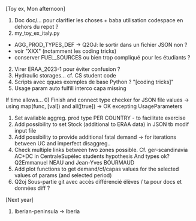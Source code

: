 [Toy ex, Mon afternoon]
1) Doc doc/... pour clarifier les choses + baba utilisation codespace en dehors du repot ?
1) my_toy_ex_italy.py
* AGG_PROD_TYPES_DEF -> Q2OJ: le sortir dans un fichier JSON non ?
* voir "XXX" (notamment les coding tricks)
* conserver FUEL_SOURCES ou bien trop compliqué pour les étudiants ?
2) Virer ERAA_2023-1 pour éviter confusion ?
3) Hydraulic storages... cf. CS student code
4) Scripts avec qques exemples de base Python ? "[coding tricks]"
5) Usage param auto fulfill interco capa missing


If time allows...
0) Finish and connect type checker for JSON file values -> using map(func, [val]) and all([true])
-> OK excepting UsageParameters
1) Set available aggreg. prod type PER COUNTRY - to facilitate exercise
2) Add possibility to set Stock (additional to ERAA data) in JSON tb modif input file
5) Add possibility to provide additional fatal demand -> for iterations between UC and imperfect disaggreg..
6) Check multiple links between two zones possible. Cf. ger-scandinavia AC+DC in CentraleSupélec students hypothesis
And types ok? Q2Emmanuel NEAU and Jean-Yves BOURMAUD
7) Add plot functions to get demand/cf/capas values for the selected values of params (and selected period)
8) Q2oj Sous-partie git avec accès différencié élèves / ta pour docs et données diff ?

[Next year]
1) Iberian-peninsula -> Iberia